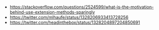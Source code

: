 - https://stackoverflow.com/questions/2524599/what-is-the-motivation-behind-use-extension-methods-sparingly
- https://twitter.com/mlhaufe/status/1328206933413728256
- https://twitter.com/headinthebox/status/1328204897204850691
